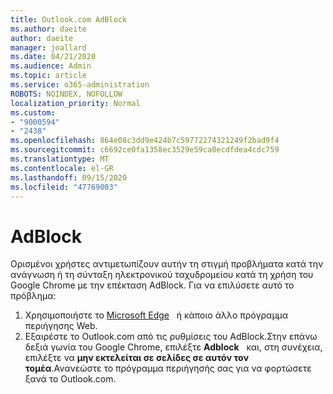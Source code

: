 ```yaml
---
title: Outlook.com AdBlock
ms.author: daeite
author: daeite
manager: joallard
ms.date: 04/21/2020
ms.audience: Admin
ms.topic: article
ms.service: o365-administration
ROBOTS: NOINDEX, NOFOLLOW
localization_priority: Normal
ms.custom:
- "9000594"
- "2438"
ms.openlocfilehash: 864e08c3dd9e424b7c59772274321249f2bad9f4
ms.sourcegitcommit: c6692ce0fa1358ec3529e59ca0ecdfdea4cdc759
ms.translationtype: MT
ms.contentlocale: el-GR
ms.lasthandoff: 09/15/2020
ms.locfileid: "47769003"
---
```

# <a name="adblock"></a>AdBlock

Ορισμένοι χρήστες αντιμετωπίζουν αυτήν τη στιγμή προβλήματα κατά την ανάγνωση ή τη σύνταξη ηλεκτρονικού ταχυδρομείου κατά τη χρήση του Google Chrome με την επέκταση AdBlock. Για να επιλύσετε αυτό το πρόβλημα:

1. Χρησιμοποιήστε το [Microsoft Edge](https://www.microsoft.com/windows/microsoft-edge)   ή κάποιο άλλο πρόγραμμα περιήγησης Web.
1. Εξαιρέστε το Outlook.com από τις ρυθμίσεις του AdBlock.Στην επάνω δεξιά γωνία του Google Chrome, επιλέξτε **Adblock**   και, στη συνέχεια, επιλέξτε να **μην εκτελείται σε σελίδες σε αυτόν τον τομέα**.Ανανεώστε το πρόγραμμα περιήγησής σας για να φορτώσετε ξανά το Outlook.com.